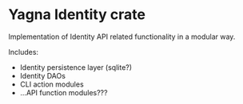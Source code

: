 # Yagna Identity crate

Implementation of Identity API related functionality in a modular way. 

Includes:
- Identity persistence layer (sqlite?)
- Identity DAOs
- CLI action modules
- ...API function modules???